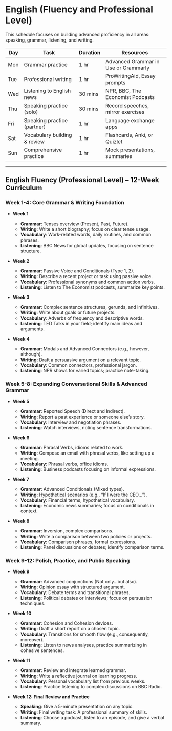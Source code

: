 # English (Fluency and Professional Level)

This schedule focuses on building advanced proficiency in all areas: speaking, grammar, listening, and writing.

| Day | Task                       | Duration | Resources                                   |
|-----|-----------------------------|----------|---------------------------------------------|
| Mon | Grammar practice           | 1 hr     | Advanced Grammar in Use or Grammarly        |
| Tue | Professional writing       | 1 hr     | ProWritingAid, Essay prompts                |
| Wed | Listening to English news  | 30 mins  | NPR, BBC, The Economist Podcasts            |
| Thu | Speaking practice (solo)   | 30 mins  | Record speeches, mirror exercises           |
| Fri | Speaking practice (partner)| 1 hr     | Language exchange apps                      |
| Sat | Vocabulary building & review | 1 hr   | Flashcards, Anki, or Quizlet                |
| Sun | Comprehensive practice     | 1 hr     | Mock presentations, summaries               |

---

## English Fluency (Professional Level) – 12-Week Curriculum

### Week 1-4: Core Grammar & Writing Foundation

- **Week 1**
  - **Grammar**: Tenses overview (Present, Past, Future).
  - **Writing**: Write a short biography; focus on clear tense usage.
  - **Vocabulary**: Work-related words, daily routines, and common phrases.
  - **Listening**: BBC News for global updates, focusing on sentence structure.

- **Week 2**
  - **Grammar**: Passive Voice and Conditionals (Type 1, 2).
  - **Writing**: Describe a recent project or task using passive voice.
  - **Vocabulary**: Professional synonyms and common action verbs.
  - **Listening**: Listen to The Economist podcasts, summarize key points.

- **Week 3**
  - **Grammar**: Complex sentence structures, gerunds, and infinitives.
  - **Writing**: Write about goals or future projects.
  - **Vocabulary**: Adverbs of frequency and descriptive words.
  - **Listening**: TED Talks in your field; identify main ideas and arguments.

- **Week 4**
  - **Grammar**: Modals and Advanced Connectors (e.g., however, although).
  - **Writing**: Draft a persuasive argument on a relevant topic.
  - **Vocabulary**: Common connectors, professional jargon.
  - **Listening**: NPR shows for varied topics; practice note-taking.

### Week 5-8: Expanding Conversational Skills & Advanced Grammar

- **Week 5**
  - **Grammar**: Reported Speech (Direct and Indirect).
  - **Writing**: Report a past experience or someone else’s story.
  - **Vocabulary**: Interview and negotiation phrases.
  - **Listening**: Watch interviews, noting sentence transformations.

- **Week 6**
  - **Grammar**: Phrasal Verbs, idioms related to work.
  - **Writing**: Compose an email with phrasal verbs, like setting up a meeting.
  - **Vocabulary**: Phrasal verbs, office idioms.
  - **Listening**: Business podcasts focusing on informal expressions.

- **Week 7**
  - **Grammar**: Advanced Conditionals (Mixed types).
  - **Writing**: Hypothetical scenarios (e.g., “If I were the CEO...”).
  - **Vocabulary**: Financial terms, hypothetical vocabulary.
  - **Listening**: Economic news summaries; focus on conditionals in context.

- **Week 8**
  - **Grammar**: Inversion, complex comparisons.
  - **Writing**: Write a comparison between two policies or projects.
  - **Vocabulary**: Comparison phrases, formal expressions.
  - **Listening**: Panel discussions or debates; identify comparison terms.

### Week 9-12: Polish, Practice, and Public Speaking

- **Week 9**
  - **Grammar**: Advanced conjunctions (Not only...but also).
  - **Writing**: Opinion essay with structured argument.
  - **Vocabulary**: Debate terms and transitional phrases.
  - **Listening**: Political debates or interviews; focus on persuasion techniques.

- **Week 10**
  - **Grammar**: Cohesion and Cohesion devices.
  - **Writing**: Draft a short report on a chosen topic.
  - **Vocabulary**: Transitions for smooth flow (e.g., consequently, moreover).
  - **Listening**: Listen to news analyses, practice summarizing in cohesive sentences.

- **Week 11**
  - **Grammar**: Review and integrate learned grammar.
  - **Writing**: Write a reflective journal on learning progress.
  - **Vocabulary**: Personal vocabulary list from previous weeks.
  - **Listening**: Practice listening to complex discussions on BBC Radio.

- **Week 12: Final Review and Practice**
  - **Speaking**: Give a 5-minute presentation on any topic.
  - **Writing**: Final writing task: A professional summary of skills.
  - **Listening**: Choose a podcast, listen to an episode, and give a verbal summary.

